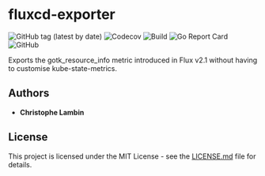 # fluxcd-exporter
![GitHub tag (latest by date)](https://img.shields.io/github/v/tag/clambin/fluxcd-exporter?color=green&label=Release&style=plastic)
![Codecov](https://img.shields.io/codecov/c/gh/clambin/fluxcd-exporter?style=plastic)
![Build](https://github.com/clambin/fluxcd-exporter/workflows/Build/badge.svg)
![Go Report Card](https://goreportcard.com/badge/github.com/clambin/fluxcd-exporter)
![GitHub](https://img.shields.io/github/license/clambin/fluxcd-exporter?style=plastic)

Exports the gotk_resource_info metric introduced in Flux v2.1 without having to customise kube-state-metrics.

## Authors

* **Christophe Lambin**

## License

This project is licensed under the MIT License - see the [LICENSE.md](LICENSE.md) file for details.
